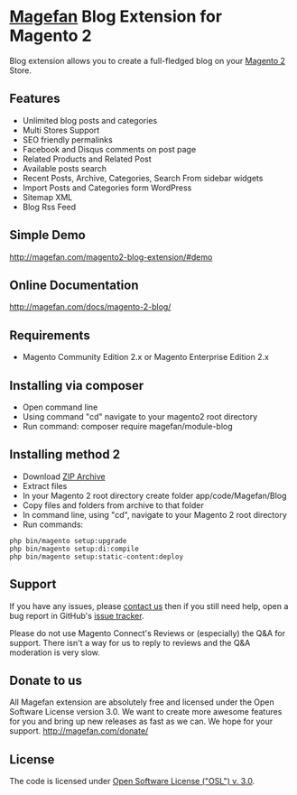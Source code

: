 # [Magefan](http://magefan.com/) Blog Extension for Magento 2

Blog extension allows you to create a full-fledged blog on your [Magento 2](http://magento.com/) Store.

## Features
  * Unlimited blog posts and categories
  * Multi Stores Support
  * SEO friendly permalinks
  * Facebook and Disqus comments on post page
  * Related Products and Related Post
  * Available posts search
  * Recent Posts, Archive, Categories, Search From sidebar widgets
  * Import Posts and Categories form WordPress
  * Sitemap XML
  * Blog Rss Feed

## Simple Demo
http://magefan.com/magento2-blog-extension/#demo

## Online Documentation
http://magefan.com/docs/magento-2-blog/

## Requirements
  * Magento Community Edition 2.x or Magento Enterprise Edition 2.x

## Installing via composer
  * Open command line
  * Using command "cd" navigate to your magento2 root directory
  * Run command: composer require magefan/module-blog

  

## Installing method 2
  * Download [ZIP Archive](module-blog-master)
  * Extract files
  * In your Magento 2 root directory create folder app/code/Magefan/Blog
  * Copy files and folders from archive to that folder
  * In command line, using "cd", navigate to your Magento 2 root directory
  * Run commands:
```
php bin/magento setup:upgrade
php bin/magento setup:di:compile
php bin/magento setup:static-content:deploy
```

## Support
If you have any issues, please [contact us](mailto:support@magefan.com)
then if you still need help, open a bug report in GitHub's
[issue tracker](https://github.com/magefan/module-blog/issues).

Please do not use Magento Connect's Reviews or (especially) the Q&A for support.
There isn't a way for us to reply to reviews and the Q&A moderation is very slow.

## Donate to us
All Magefan extension are absolutely free and licensed under the Open Software License version 3.0. We want to create more awesome features for you and bring up new releases as fast as we can. We hope for your support.
http://magefan.com/donate/

## License
The code is licensed under [Open Software License ("OSL") v. 3.0](http://opensource.org/licenses/osl-3.0.php).
